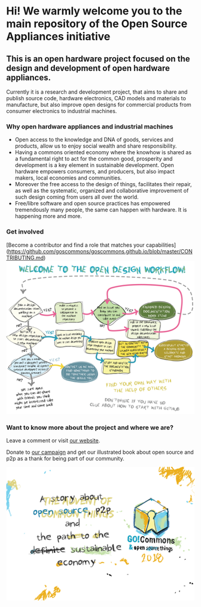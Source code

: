 # Hi! We warmly welcome you to the main repository of the Open Source Appliances initiative
## This is an open hardware project focused on the design and development of open hardware appliances.
Currently it is a research and development project, that aims to share and publish source code, hardware electronics, CAD models and materials to manufacture, but also improve open designs for commercial products from consumer electronics to industrial machines.
### Why open hardware appliances and industrial machines
* Open access to the knowledge and DNA of goods, services and products, allow us to enjoy social wealth and share responsibility.
* Having a commons oriented economy where the knowhow is shared as a fundamental right to act for the common good, prosperity and development is a key element in sustainable development. Open hardware empowers consumers, and producers, but also impact makers, local economies and communities.
* Moreover the free access to the design of things, facilitates their repair, as well as the systematic, organized and collaborative improvement of such design coming from users all over the world.
* Free/libre software and open source practices has empowered tremendously many people, the same can happen with hardware. It is happening more and more.
### Get involved
[Become a contributor and find a role that matches your capabilities] (https://github.com/goscommons/goscommons.github.io/blob/master/CONTRIBUTING.md)
![The open design workflow](_assets/images/workflow.png)

### Want to know more about the project and where we are?
Leave a comment or visit [our website](https://goscommons.github.io).

Donate to [our campaign](https://www.youcaring.com/gocommons-1085010) and get our illustrated book about open source and p2p as a thank for being part of our community.

![](_assets/images/Card_Title.png)
